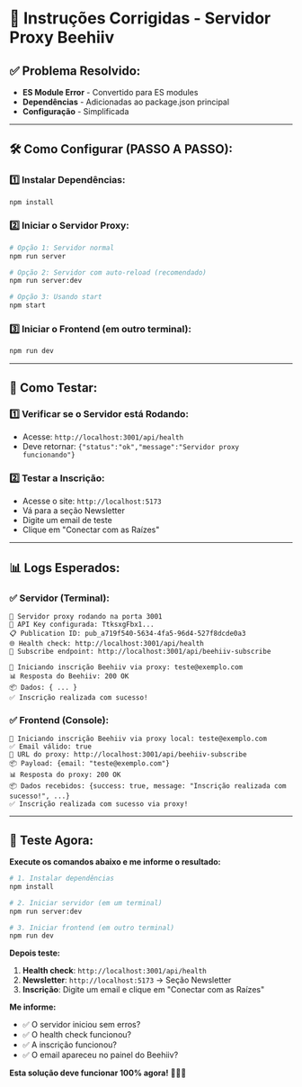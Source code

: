 # 🚀 Instruções Corrigidas - Servidor Proxy Beehiiv

## ✅ Problema Resolvido:
- **ES Module Error** - Convertido para ES modules
- **Dependências** - Adicionadas ao package.json principal
- **Configuração** - Simplificada

---

## 🛠️ Como Configurar (PASSO A PASSO):

### **1️⃣ Instalar Dependências:**
```bash
npm install
```

### **2️⃣ Iniciar o Servidor Proxy:**
```bash
# Opção 1: Servidor normal
npm run server

# Opção 2: Servidor com auto-reload (recomendado)
npm run server:dev

# Opção 3: Usando start
npm start
```

### **3️⃣ Iniciar o Frontend (em outro terminal):**
```bash
npm run dev
```

---

## 🧪 Como Testar:

### **1️⃣ Verificar se o Servidor está Rodando:**
- Acesse: `http://localhost:3001/api/health`
- Deve retornar: `{"status":"ok","message":"Servidor proxy funcionando"}`

### **2️⃣ Testar a Inscrição:**
- Acesse o site: `http://localhost:5173`
- Vá para a seção Newsletter
- Digite um email de teste
- Clique em "Conectar com as Raízes"

---

## 📊 Logs Esperados:

### **✅ Servidor (Terminal):**
```
🚀 Servidor proxy rodando na porta 3001
📡 API Key configurada: TtksxgFbx1...
📋 Publication ID: pub_a719f540-5634-4fa5-96d4-527f8dcde0a3
🌐 Health check: http://localhost:3001/api/health
📧 Subscribe endpoint: http://localhost:3001/api/beehiiv-subscribe

🚀 Iniciando inscrição Beehiiv via proxy: teste@exemplo.com
📊 Resposta do Beehiiv: 200 OK
📦 Dados: { ... }
✅ Inscrição realizada com sucesso!
```

### **✅ Frontend (Console):**
```
🚀 Iniciando inscrição Beehiiv via proxy local: teste@exemplo.com
✅ Email válido: true
📍 URL do proxy: http://localhost:3001/api/beehiiv-subscribe
📦 Payload: {email: "teste@exemplo.com"}
📊 Resposta do proxy: 200 OK
📦 Dados recebidos: {success: true, message: "Inscrição realizada com sucesso!", ...}
✅ Inscrição realizada com sucesso via proxy!
```

---

## 🎯 Teste Agora:

**Execute os comandos abaixo e me informe o resultado:**

```bash
# 1. Instalar dependências
npm install

# 2. Iniciar servidor (em um terminal)
npm run server:dev

# 3. Iniciar frontend (em outro terminal)
npm run dev
```

**Depois teste:**
1. **Health check**: `http://localhost:3001/api/health`
2. **Newsletter**: `http://localhost:5173` → Seção Newsletter
3. **Inscrição**: Digite um email e clique em "Conectar com as Raízes"

**Me informe:**
- ✅ O servidor iniciou sem erros?
- ✅ O health check funcionou?
- ✅ A inscrição funcionou?
- ✅ O email apareceu no painel do Beehiiv?

**Esta solução deve funcionar 100% agora!** 🚀✨🔥
